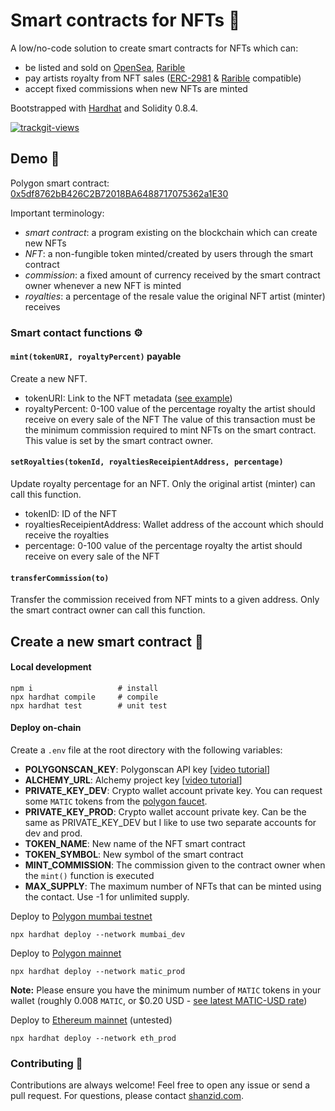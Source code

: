 
# Smart contracts for NFTs 🦍
A low/no-code solution to create smart contracts for NFTs which can:
* be listed and sold on [OpenSea](https://opensea.io/), [Rarible](https://rarible.com/)
* pay artists royalty from NFT sales ([ERC-2981](https://eips.ethereum.org/EIPS/eip-2981) & [Rarible](https://rarible.com/) compatible)
* accept fixed commissions when new NFTs are minted

Bootstrapped with [Hardhat](https://hardhat.org/) and Solidity 0.8.4.

<a href="https://trackgit.com">
<img src="https://us-central1-trackgit-analytics.cloudfunctions.net/token/ping/kxr0kperjuos7rrzujkx" alt="trackgit-views" />
</a>

## Demo 🥽
Polygon smart contract: [0x5df8762bB426C2B72018BA6488717075362a1E30](https://polygonscan.com/address/0x5df8762bb426c2b72018ba6488717075362a1e30)

Important terminology:
* *smart contract*: a program existing on the blockchain which can create new NFTs
* *NFT*: a non-fungible token minted/created by users through the smart contract
* *commission*: a fixed amount of currency received by the smart contract owner whenever a new NFT is minted
* *royalties*: a percentage of the resale value the original NFT artist (minter) receives


### Smart contact functions ⚙️
#### ``mint(tokenURI, royaltyPercent)`` payable
Create a new NFT.
* tokenURI: Link to the NFT metadata ([see example](https://opensea-creatures-api.herokuapp.com/api/creature/1))
* royaltyPercent: 0-100 value of the percentage royalty the artist should receive on every sale of the NFT
The value of this transaction must be the minimum commission required to mint NFTs on the smart contract. This value is set by the smart contract owner.

#### ``setRoyalties(tokenId, royaltiesReceipientAddress, percentage)``
Update royalty percentage for an NFT. Only the original artist (minter) can call this function.
* tokenID: ID of the NFT
* royaltiesReceipientAddress: Wallet address of the account which should receive the royalties
* percentage: 0-100 value of the percentage royalty the artist should receive on every sale of the NFT

#### ``transferCommission(to)``
Transfer the commission received from NFT mints to a given address. Only the smart contract owner can call this function.

## Create a new smart contract 📝
#### Local development
```
npm i                   # install
npx hardhat compile     # compile
npx hardhat test        # unit test
```
#### Deploy on-chain
Create a ``.env`` file at the root directory with the following variables:
* **POLYGONSCAN_KEY**: Polygonscan API key [[video tutorial](https://youtu.be/51IC0dZGTbg)]
* **ALCHEMY_URL**: Alchemy project key [[video tutorial](https://youtu.be/tfggWxfG9o0)]
* **PRIVATE_KEY_DEV**: Crypto wallet account private key. You can request some ``MATIC`` tokens from the [polygon faucet](https://faucet.polygon.technology/).
* **PRIVATE_KEY_PROD**: Crypto wallet account private key. Can be the same as PRIVATE_KEY_DEV but I like to use two separate accounts for dev and prod.
* **TOKEN_NAME**: New name of the NFT smart contract
* **TOKEN_SYMBOL**: New symbol of the smart contract
* **MINT_COMMISSION**: The commission given to the contract owner when the ``mint()`` function is executed
* **MAX_SUPPLY**: The maximum number of NFTs that can be minted using the contact. Use -1 for unlimited supply.

Deploy to [Polygon mumbai testnet](https://mumbai.polygonscan.com/)
```
npx hardhat deploy --network mumbai_dev
```
Deploy to [Polygon mainnet](https://polygonscan.com/)
```
npx hardhat deploy --network matic_prod
```
**Note:** Please ensure you have the minimum number of ``MATIC`` tokens in your wallet (roughly 0.008 `MATIC`, or $0.20 USD - [see latest MATIC-USD rate](https://coinmarketcap.com/currencies/polygon/))

Deploy to [Ethereum mainnet](https://etherscan.io/) (untested)
```
npx hardhat deploy --network eth_prod
```

### Contributing 👋
Contributions are always welcome! Feel free to open any issue or send a pull request.
For questions, please contact [shanzid.com](shanzid.com).